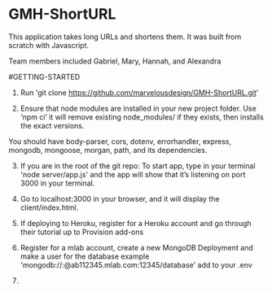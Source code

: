 # GMH-ShortURL

This application takes long URLs and shortens them. It was built from scratch with Javascript.

Team members included Gabriel, Mary, Hannah, and Alexandra


#GETTING-STARTED

1) Run 'git clone https://github.com/marvelousdesign/GMH-ShortURL.git'

2) Ensure that node modules are installed in your new project folder. Use ‘npm ci’ it will remove existing node_modules/ if they exists, then installs the exact versions.

You should have body-parser, cors, dotenv, errorhandler, express, mongodb, mongoose, morgan, path, and its dependencies.

3) If you are in the root of the git repo:
To start app, type in your terminal 'node server/app.js' and the app will show that it’s listening on port 3000 in your terminal.

4) Go to localhost:3000 in your browser, and it will display the client/index.html.

5) If deploying to Heroku, register for a Heroku account and go through their tutorial up to Provision add-ons

6) Register for a mlab account, create a new MongoDB Deployment and make a user for the database
example 'mongodb://<dbuser>:<dbpassword>@ab112345.mlab.com:12345/database' add to your .env

7)
